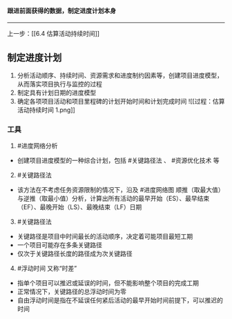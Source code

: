 #### 跟进前面获得的数据，制定进度计划本身
---
上一步：[[6.4 估算活动持续时间]]

## 制定进度计划
1. 分析活动顺序、持续时间、资源需求和进度制约因素等，创建项目进度模型，从而落实项目执行与监控的过程
2. 制定具有计划日期的进度模型
3. 确定各项项目活动和项目里程碑的计划开始时间和计划完成时间
![[过程：估算活动持续时间 1.png]]

### 工具
1. #进度网络分析
- 创建项目进度模型的一种综合计划，包括 #关键路径法 、 #资源优化技术 等

2. #关键路径法 
- 该方法在不考虑任务资源限制的情况下，沿及 #进度网络图 顺推（取最大值）与逆推（取最小值）分析，计算出所有活动的最早开始（ES）、最早结束（EF）、最晚开始（LS）、最晚结束（LF）日期

3. #关键路径法 
- 关键路径是项目中时间最长的活动顺序，决定着可能项目最短工期
- 一个项目可能存在多条关键路径
- 仅次于关键路径长度的路径成为次关键路径

4. #浮动时间 又称“时差”
- 指单个项目可以推迟或延误的时间，但不能影响整个项目的完成工期
- 正常情况下，关键路径的总浮动时间为零
- 自由浮动时间是指在不延误任何紧后活动的最早开始时间前提下，可以推迟的时间